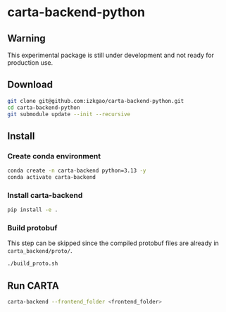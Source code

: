 # carta-backend-python

## Warning
This experimental package is still under development and not ready for production use.

## Download

```bash
git clone git@github.com:izkgao/carta-backend-python.git
cd carta-backend-python
git submodule update --init --recursive
```

## Install

### Create conda environment

```bash
conda create -n carta-backend python=3.13 -y
conda activate carta-backend
```
### Install carta-backend

```bash
pip install -e .
```

### Build protobuf

This step can be skipped since the compiled protobuf files are already in `carta_backend/proto/`.

```bash
./build_proto.sh
```

## Run CARTA

```bash
carta-backend --frontend_folder <frontend_folder>
```






